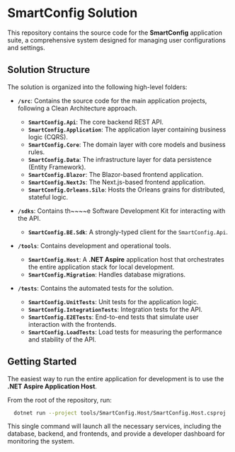 # SmartConfig Solution

This repository contains the source code for the **SmartConfig** application suite, a comprehensive system designed for managing user configurations and settings.

## Solution Structure

The solution is organized into the following high-level folders:

-   **`/src`**: Contains the source code for the main application projects, following a Clean Architecture approach.
    -   **`SmartConfig.Api`**: The core backend REST API.
    -   **`SmartConfig.Application`**: The application layer containing business logic (CQRS).
    -   **`SmartConfig.Core`**: The domain layer with core models and business rules.
    -   **`SmartConfig.Data`**: The infrastructure layer for data persistence (Entity Framework).
    -   **`SmartConfig.Blazor`**: The Blazor-based frontend application.
    -   **`SmartConfig.NextJs`**: The Next.js-based frontend application.
    -   **`SmartConfig.Orleans.Silo`**: Hosts the Orleans grains for distributed, stateful logic.

-   **`/sdks`**: Contains th~~~~e Software Development Kit for interacting with the API.
    -   **`SmartConfig.BE.Sdk`**: A strongly-typed client for the `SmartConfig.Api`.

-   **`/tools`**: Contains development and operational tools.
    -   **`SmartConfig.Host`**: A **.NET Aspire** application host that orchestrates the entire application stack for local development.
    -   **`SmartConfig.Migration`**: Handles database migrations.

-   **`/tests`**: Contains the automated tests for the solution.
    -   **`SmartConfig.UnitTests`**: Unit tests for the application logic.
    -   **`SmartConfig.IntegrationTests`**: Integration tests for the API.
    -   **`SmartConfig.E2ETests`**: End-to-end tests that simulate user interaction with the frontends.
    -   **`SmartConfig.LoadTests`**: Load tests for measuring the performance and stability of the API.

## Getting Started

The easiest way to run the entire application for development is to use the **.NET Aspire Application Host**.

From the root of the repository, run:

```bash
  dotnet run --project tools/SmartConfig.Host/SmartConfig.Host.csproj
```

This single command will launch all the necessary services, including the database, backend, and frontends, and provide a developer dashboard for monitoring the system.
